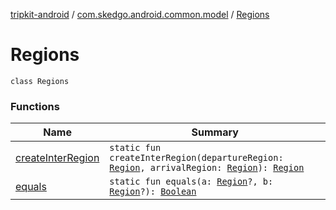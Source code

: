 [tripkit-android](../../index.md) / [com.skedgo.android.common.model](../index.md) / [Regions](./index.md)

# Regions

`class Regions`

### Functions

| Name | Summary |
|---|---|
| [createInterRegion](create-inter-region.md) | `static fun createInterRegion(departureRegion: `[`Region`](../-region/index.md)`, arrivalRegion: `[`Region`](../-region/index.md)`): `[`Region`](../-region/index.md) |
| [equals](equals.md) | `static fun equals(a: `[`Region`](../-region/index.md)`?, b: `[`Region`](../-region/index.md)`?): `[`Boolean`](https://kotlinlang.org/api/latest/jvm/stdlib/kotlin/-boolean/index.html) |
